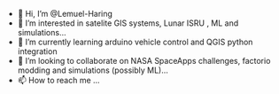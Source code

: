 - 👋 Hi, I’m @Lemuel-Haring
- 👀 I’m interested in satelite GIS systems, Lunar ISRU , ML and simulations...
- 🌱 I’m currently learning arduino vehicle control and QGIS python integration
- 💞️ I’m looking to collaborate on NASA SpaceApps challenges, factorio modding and simulations (possibly ML)...
- 📫 How to reach me ...

<!---
Lemuel-Haring/Lemuel-Haring is a ✨ special ✨ repository because its `README.md` (this file) appears on your GitHub profile.
You can click the Preview link to take a look at your changes.
--->
